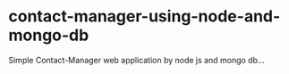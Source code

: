# contact-manager-using-node-and-mongo-db

Simple Contact-Manager web application by node js and mongo db...
